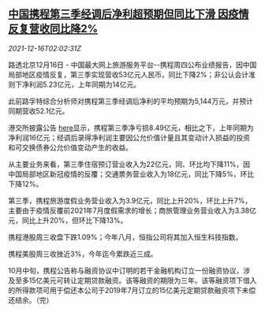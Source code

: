 <!--1639621863000-->
[中国携程第三季经调后净利超预期但同比下滑 因疫情反复营收同比降2%](https://cn.reuters.com/article/china-ctrip-q3-profit-1216-idCNKBS2IV05B)
------

<div><i>2021-12-16T02:02:31Z</i></div><p>路透北京12月16日 - 中国最大网上旅游服务平台--携程周四公布业绩报告，因中国局部地区疫情反复，第三季实现营收53亿元人民币，同比下降2%；非公认会计准则下净利润5.23亿元，上年同期为14亿元。</p><p>此前路孚特综合分析师对携程第三季经调后净利的平均预期为5,144万元，并预计同期营收52.1亿元。</p><p>港交所披露公告 <a href="https://www1.hkexnews.hk/listedco/listconews/sehk/2021/1216/2021121600010_c.pdf">here</a>显示，携程第三季净亏损8.49亿元，相比之下，上年同期为净利润16亿元；经调后录得净利润主要因公允价值计量且其变动计入损益的投资和可交换债券公允价值变动产生的收益。</p><p>从主要业务来看，第三季住宿预订营业收入为22亿元，同、环比均下降11%，因中国局部地区新冠疫情的反覆；交通票务营业收入为18亿元，同比下降5%，环比下降12%。</p><p>第三季，携程旅游度假业务营业收入为3.9亿元，同比上升20%，环比上升7%，主要由于疫情反覆前2021年7月度假需求的增长；商旅管理业务营业收入为3.38亿元，同比上升20%，但环比下降13%。</p><p>携程港股周三收盘下跌1.09%；今年八月，恒指公司将其加入恒生科技指数。</p><p>携程美股周三收挫近3%，今年迄今累跌近三成。</p><p>10月中旬，携程公告称与融资协议中订明的若干金融机构订立一份融资协议，涉及至多15亿美元可转让定期贷款融资。该等融资的期限为三年。该等融资项下借入的所得款项可用于偿还本公司于2019年7月订立的15亿美元定期贷款融资项下未偿还结余。（完）</p>
